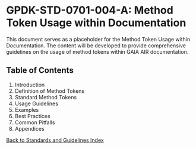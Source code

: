 # GPDK-STD-0701-004-A: Method Token Usage within Documentation

This document serves as a placeholder for the Method Token Usage within Documentation. The content will be developed to provide comprehensive guidelines on the usage of method tokens within GAIA AIR documentation.

## Table of Contents

1. Introduction
2. Definition of Method Tokens
3. Standard Method Tokens
4. Usage Guidelines
5. Examples
6. Best Practices
7. Common Pitfalls
8. Appendices

[Back to Standards and Guidelines Index](./index.md)
